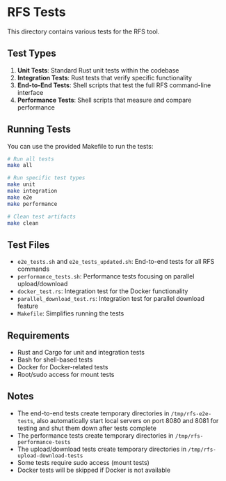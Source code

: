 # RFS Tests

This directory contains various tests for the RFS tool.

## Test Types

1. **Unit Tests**: Standard Rust unit tests within the codebase
2. **Integration Tests**: Rust tests that verify specific functionality
3. **End-to-End Tests**: Shell scripts that test the full RFS command-line interface
4. **Performance Tests**: Shell scripts that measure and compare performance

## Running Tests

You can use the provided Makefile to run the tests:

```bash
# Run all tests
make all

# Run specific test types
make unit
make integration
make e2e
make performance

# Clean test artifacts
make clean
```

## Test Files

- `e2e_tests.sh` and `e2e_tests_updated.sh`: End-to-end tests for all RFS commands
- `performance_tests.sh`: Performance tests focusing on parallel upload/download
- `docker_test.rs`: Integration test for the Docker functionality
- `parallel_download_test.rs`: Integration test for parallel download feature
- `Makefile`: Simplifies running the tests

## Requirements

- Rust and Cargo for unit and integration tests
- Bash for shell-based tests
- Docker for Docker-related tests
- Root/sudo access for mount tests

## Notes

- The end-to-end tests create temporary directories in `/tmp/rfs-e2e-tests`, also automatically start local servers on port 8080 and 8081 for testing and shut them down after tests complete
- The performance tests create temporary directories in `/tmp/rfs-performance-tests`
- The upload/download tests create temporary directories in `/tmp/rfs-upload-download-tests`
- Some tests require sudo access (mount tests)
- Docker tests will be skipped if Docker is not available
